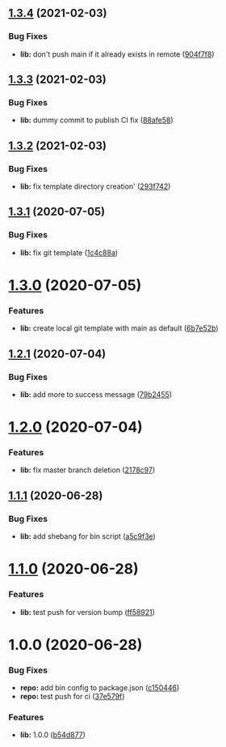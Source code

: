 ## [1.3.4](https://github.com/good-idea/no-masters/compare/v1.3.3...v1.3.4) (2021-02-03)


### Bug Fixes

* **lib:** don't push main if it already exists in remote ([904f7f8](https://github.com/good-idea/no-masters/commit/904f7f85bf27fd1a6e0f07ab871343818e1a7471))

## [1.3.3](https://github.com/good-idea/no-masters/compare/v1.3.2...v1.3.3) (2021-02-03)


### Bug Fixes

* **lib:** dummy commit to publish CI fix ([88afe58](https://github.com/good-idea/no-masters/commit/88afe58eb27f1cd58ea344caea94ba84a4baacdb))

## [1.3.2](https://github.com/good-idea/no-masters/compare/v1.3.1...v1.3.2) (2021-02-03)


### Bug Fixes

* **lib:** fix template directory creation' ([293f742](https://github.com/good-idea/no-masters/commit/293f742d4497d5375136d0cf51bcc2e089216e56))

## [1.3.1](https://github.com/good-idea/no-masters/compare/v1.3.0...v1.3.1) (2020-07-05)


### Bug Fixes

* **lib:** fix git template ([1c4c88a](https://github.com/good-idea/no-masters/commit/1c4c88aad324f20eb3c74f8d5ea888d90d7157e2))

# [1.3.0](https://github.com/good-idea/no-masters/compare/v1.2.1...v1.3.0) (2020-07-05)


### Features

* **lib:** create local git template with main as default ([6b7e52b](https://github.com/good-idea/no-masters/commit/6b7e52bde0f5657d751dc7fd260a320e126c54fe))

## [1.2.1](https://github.com/good-idea/no-masters/compare/v1.2.0...v1.2.1) (2020-07-04)


### Bug Fixes

* **lib:** add more to success message ([79b2455](https://github.com/good-idea/no-masters/commit/79b245551bbd001ee4f4ed4afee6f871abfc697a))

# [1.2.0](https://github.com/good-idea/no-masters/compare/v1.1.1...v1.2.0) (2020-07-04)


### Features

* **lib:** fix master branch deletion ([2178c97](https://github.com/good-idea/no-masters/commit/2178c9773d22a27d998370d446f60ec9740c7d25))

## [1.1.1](https://github.com/good-idea/no-masters/compare/v1.1.0...v1.1.1) (2020-06-28)


### Bug Fixes

* **lib:** add shebang for bin script ([a5c9f3e](https://github.com/good-idea/no-masters/commit/a5c9f3e1ea4de8fa08ad412495559104d545f953))

# [1.1.0](https://github.com/good-idea/no-masters/compare/v1.0.0...v1.1.0) (2020-06-28)


### Features

* **lib:** test push for version bump ([ff58921](https://github.com/good-idea/no-masters/commit/ff589210d356cafc8aaa4310144c58b7d792c71f))

# 1.0.0 (2020-06-28)


### Bug Fixes

* **repo:** add bin config to package.json ([c150446](https://github.com/good-idea/no-masters/commit/c150446cda7a5df15c3015128b7e6da26726c372))
* **repo:** test push for ci ([37e579f](https://github.com/good-idea/no-masters/commit/37e579fb1cd108bc8f300be1fabeb964e6738093))


### Features

* **lib:** 1.0.0 ([b54d877](https://github.com/good-idea/no-masters/commit/b54d8774e40fb8e2a1a642968d79a9c8ab054a41))
